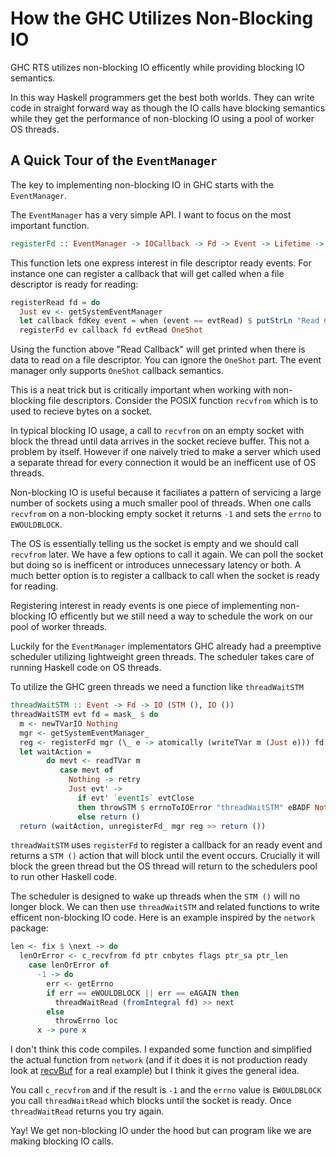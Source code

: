 # How the GHC Utilizes Non-Blocking IO

GHC RTS utilizes non-blocking IO efficently while providing blocking IO semantics.

In this way Haskell programmers get the best both worlds. They can write code in straight forward way as though the IO calls have blocking semantics while they get the performance of non-blocking IO using a pool of worker OS threads.

## A Quick Tour of the `EventManager`

The key to implementing non-blocking IO in GHC starts with the `EventManager`.

The `EventManager` has a very simple API. I want to focus on the most important function.

```haskell
registerFd :: EventManager -> IOCallback -> Fd -> Event -> Lifetime -> IO FdKey
```

This function lets one express interest in file descriptor ready events. For instance one can register a callback that will get called when a file descriptor is ready for reading:

```haskell
registerRead fd = do
  Just ev <- getSystemEventManager
  let callback fdKey event = when (event == evtRead) $ putStrLn "Read Callback"
  registerFd ev callback fd evtRead OneShot
```

Using the function above "Read Callback" will get printed when there is data to read on a file descriptor. You can ignore the `OneShot` part. The event manager only supports `OneShot` callback semantics.

This is a neat trick but is critically important when working with non-blocking file descriptors. Consider the POSIX function `recvfrom` which is to used to recieve bytes on a socket.

In typical blocking IO usage, a call to `recvfrom` on an empty socket with block the thread until data arrives in the socket recieve buffer. This not a problem by itself. However if one naively tried to make a server which used a separate thread for every connection it would be an inefficent use of OS threads.

Non-blocking IO is useful because it faciliates a pattern of servicing a large number of sockets using a much smaller pool of threads. When one calls `recvfrom` on a non-blocking empty socket it returns `-1` and sets the `errno` to `EWOULDBLOCK`.

The OS is essentially telling us the socket is empty and we should call `recvfrom` later. We have a few options to call it again. We can poll the socket but doing so is inefficent or introduces unnecessary latency or both. A much better option is to register a callback to call when the socket is ready for reading.

Registering interest in ready events is one piece of implementing non-blocking IO efficently but we still need a way to schedule the work on our pool of worker threads.

Luckily for the `EventManager` implementators GHC already had a preemptive scheduler utilizing lightweight green threads. The scheduler takes care of running Haskell code on OS threads.

To utilize the GHC green threads we need a function like `threadWaitSTM`

```haskell
threadWaitSTM :: Event -> Fd -> IO (STM (), IO ())
threadWaitSTM evt fd = mask_ $ do
  m <- newTVarIO Nothing
  mgr <- getSystemEventManager_
  reg <- registerFd mgr (\_ e -> atomically (writeTVar m (Just e))) fd evt M.OneShot
  let waitAction =
        do mevt <- readTVar m
           case mevt of
             Nothing -> retry
             Just evt' ->
               if evt' `eventIs` evtClose
               then throwSTM $ errnoToIOError "threadWaitSTM" eBADF Nothing Nothing
               else return ()
  return (waitAction, unregisterFd_ mgr reg >> return ())
```

`threadWaitSTM` uses `registerFd` to register a callback for an ready event and returns a `STM ()` action that will block until the event occurs. Crucially it will block the green thread but the OS thread will return to the schedulers pool to run other Haskell code.

The scheduler is designed to wake up threads when the `STM ()` will no longer block. We can then use `threadWaitSTM` and related functions to write efficent non-blocking IO code. Here is an example inspired by the `network` package:

```haskell
len <- fix $ \next -> do
  lenOrError <- c_recvfrom fd ptr cnbytes flags ptr_sa ptr_len
    case lenOrError of
      -1 -> do
        err <- getErrno
        if err == eWOULDBLOCK || err == eAGAIN then
          threadWaitRead (fromIntegral fd) >> next
        else
          throwErrno loc
      x -> pure x
```

I don't think this code compiles. I expanded some function and simplified the actual function from `network` (and if it does it is not production ready look at [recvBuf](https://github.com/haskell/network/blob/master/Network/Socket/Buffer.hsc#L114) for a real example) but I think it gives the general idea.

You call `c_recvfrom` and if the result is `-1` and the `errno` value is `EWOULDBLOCK` you call `threadWaitRead` which blocks until the socket is ready. Once `threadWaitRead` returns you try again.

Yay! We get non-blocking IO under the hood but can program like we are making blocking IO calls.
